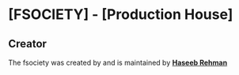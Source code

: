 # [FSOCIETY] - [Production House]

## Creator

The fsociety was created by and is maintained by **[Haseeb Rehman](https://www.facebook.com/rawwwrrrrh/)**
